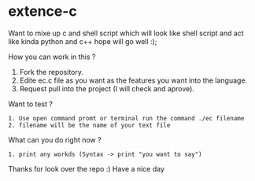 # extence-c
Want to mixe up c and shell script which will look like shell script and act like kinda python and c++ hope will go well :);

How you can work in this ? 

1. Fork the repository.
2. Edite ec.c file as you want as the features you want into the language.
3. Request pull into the project (I will check and aprove).

Want to test ? 

    1. Use open command promt or terminal run the command ./ec filename
    2. filename will be the name of your text file

What can you do right now ?

    1. print any workds (Syntax -> print "you want to say")
    
Thanks for look over the repo :) Have a nice day
